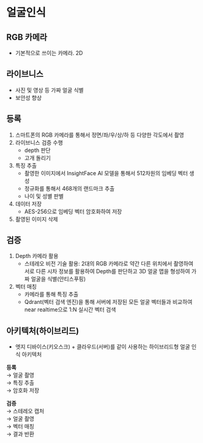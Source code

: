 
# 얼굴인식

## RGB 카메라
- 기본적으로 쓰이는 카메라. 2D

## 라이브니스
- 사진 및 영상 등 가짜 얼굴 식별
- 보안성 향상

## 등록

1. 스마트폰의 RGB 카메라를 통해서 정면/좌/우/상/하 등 다양한 각도에서 촬영
2. 라이브니스 검증 수행
    - depth 판단
    - 고개 돌리기
3. 특징 추출
    - 촬영한 이미지에서 InsightFace AI 모델을 통해서 512차원의 임베딩 벡터 생성
    - 정규화를 통해서 468개의 랜드마크 추출
    - 나이 및 성별 판별
4. 데이터 저장
    - AES-256으로 임베딩 벡터 암호화하여 저장
5. 촬영된 이미지 삭제

## 검증

1. Depth 카메라 활용
    - 스테레오 비전 기술 활용: 2대의 RGB 카메라로 약간 다른 위치에서 촬영하여 서로 다른 시차 정보를 활용하여 Depth를 판단하고 3D 얼굴 맵을 형성하여 가짜 얼굴을 식별(안티스푸핑)
2. 벡터 매칭
    - 카메라를 통해 특징 추출
    - Qdrant(벡터 검색 엔진)을 통해 서버에 저장된 모든 얼굴 벡터들과 비교하여 near realtime으로 1:N 실시간 벡터 검색

## 아키텍처(하이브리드)

- 엣지 디바이스(키오스크) + 클라우드(서버)를 같이 사용하는 하이브리드형 얼굴 인식 아키텍처

**등록**  
→ 얼굴 촬영  
→ 특징 추출  
→ 암호화 저장

**검증**  
→ 스테레오 캡처  
→ 얼굴 촬영  
→ 벡터 매칭  
→ 결과 반환

